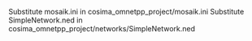 Substitute mosaik.ini in cosima_omnetpp_project/mosaik.ini
Substitute SimpleNetwork.ned in cosima_omnetpp_project/networks/SimpleNetwork.ned